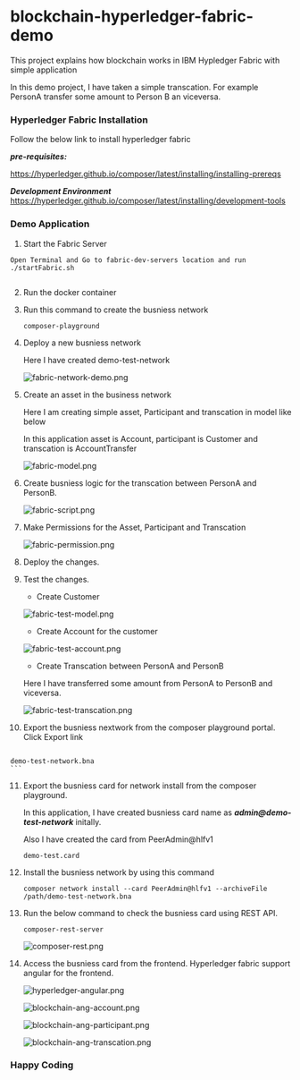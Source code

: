 # blockchain-hyperledger-fabric-demo
This project explains how blockchain works in IBM Hypledger Fabric with simple application

In this demo project, I have taken a simple transcation. For example PersonA transfer some amount to Person B an viceversa.

### Hyperledger Fabric Installation

Follow the below link to install hyperledger fabric

***pre-requisites:***

https://hyperledger.github.io/composer/latest/installing/installing-prereqs

***Development Environment***
https://hyperledger.github.io/composer/latest/installing/development-tools

### Demo Application ###

1. Start the Fabric Server

```
Open Terminal and Go to fabric-dev-servers location and run ./startFabric.sh
 
```
2. Run the docker container

3. Run this command to create the busniess network
  
   ```
   composer-playground
   
   ```
  
4. Deploy a new busniess network

   Here I have created demo-test-network
    
   ![fabric-network-demo.png](fabric-network-demo.png)
  
5. Create an asset in the business network

   Here I am creating simple asset, Participant and transcation in model like below
   
   In this application asset is Account, participant is Customer and transcation is AccountTransfer
   
   ![fabric-model.png](fabric-model.png)
   
6. Create busniess logic for the transcation between PersonA and PersonB.

   ![fabric-script.png](fabric-script.png)
   
7. Make Permissions for the Asset, Participant and Transcation

   ![fabric-permission.png](fabric-permission.png)
   
8. Deploy the changes.

9. Test the changes.

   * Create Customer
   
   ![fabric-test-model.png](fabric-test-model.png)
   
   * Create Account for the customer
   
   ![fabric-test-account.png](fabric-test-account.png)
   
   * Create Transcation between PersonA and PersonB
   
   Here I have transferred some amount from PersonA to PersonB and viceversa.
   
   ![fabric-test-transcation.png](fabric-test-transcation.png)
   
 10. Export the busniess nextwork from the composer playground portal. Click Export link
     ```
    demo-test-network.bna
    ```
 11. Export the busniess card for network install from the composer playground.

     In this application, I have created busniess card name as ***admin@demo-test-network*** initally.
     
     Also I have created the card from PeerAdmin@hlfv1
 
      ```
      demo-test.card
      ```
  12. Install the busniess network by using this command
  
      ```
      composer network install --card PeerAdmin@hlfv1 --archiveFile /path/demo-test-network.bna

      ```
  
  13. Run the below command to check the busniess card using REST API.
  
      ```
      composer-rest-server
      
      ```
   
      ![composer-rest.png](composer-rest.png)
      
   14. Access the busniess card from the frontend. Hyperledger fabric support angular for the frontend.
   
       ![hyperledger-angular.png](hyperledger-angular.png)
       
       ![blockchain-ang-account.png](blockchain-ang-account.png)
       
       ![blockchain-ang-participant.png](blockchain-ang-participant.png)
       
       ![blockchain-ang-transcation.png](blockchain-ang-transcation.png)
       
    
  ### Happy Coding ###
    
